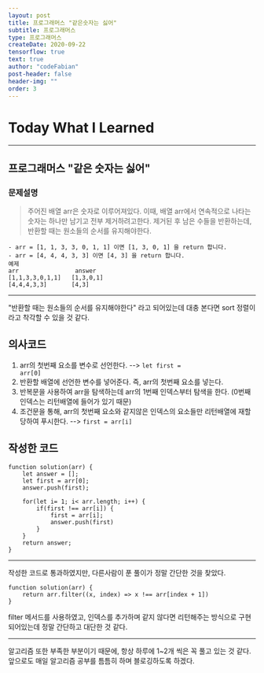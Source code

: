 ```yaml
---
layout: post
title: 프로그래머스 "같은숫자는 싫어"
subtitle: 프로그래머스
type: 프로그래머스
createDate: 2020-09-22
tensorflow: true
text: true
author: "codeFabian"
post-header: false
header-img: ""
order: 3
---
```


# Today What I Learned

<hr>

## 프로그래머스 "같은 숫자는 싫어"

### 문제설명

> 주어진 배열 arr은 숫자로 이루어져있다.
> 이때, 배열 arr에서 연속적으로 나타는 숫자는 하나만 남기고 전부 제거하려고한다.
> 제거된 후 남은 수들을 반환하는데, 반환할 때는 원소들의 순서를 유지해야한다.

```
- arr = [1, 1, 3, 3, 0, 1, 1] 이면 [1, 3, 0, 1] 을 return 합니다.
- arr = [4, 4, 4, 3, 3] 이면 [4, 3] 을 return 합니다.
예제
arr	               answer
[1,1,3,3,0,1,1]	  [1,3,0,1]
[4,4,4,3,3]	      [4,3]
```

<hr>

"반환할 때는 원소들의 순서를 유지해야한다" 라고 되어있는데 대충 본다면 sort 정렬이라고 착각할 수 있을 것 같다.

## 의사코드

1. arr의 첫번째 요소를 변수로 선언한다. --> <code>let first = arr[0]</code>
2. 반환할 배열에 선언한 변수를 넣어준다. 즉, arr의 첫번째 요소를 넣는다.
3. 반복문을 사용하여 arr을 탐색하는데 arr의 1번째 인덱스부터 탐색을 한다. (0번째 인덱스는 리턴배열에 들어가 있기 때문)
4. 조건문을 통해, arr의 첫번째 요소와 같지않은 인덱스의 요소들만 리턴배열에 재할당하여 푸시한다. --> <code>first = arr[i]</code>

## 작성한 코드

```
function solution(arr) {
    let answer = [];
    let first = arr[0];
    answer.push(first);

    for(let i= 1; i< arr.length; i++) {
        if(first !== arr[i]) {
            first = arr[i];
            answer.push(first)
        }
    }
    return answer;
}
```

<hr>

작성한 코드로 통과하였지만, 다른사람이 푼 풀이가 정말 간단한 것을 찾았다.

```
function solution(arr) {
    return arr.filter((x, index) => x !== arr[index + 1])
}
```

filter 메서드를 사용하였고, 인덱스를 추가하며 같지 않다면 리턴해주는 방식으로 구현되어있는데 정말 간단하고 대단한 것 같다.

<hr>

알고리즘 또한 부족한 부분이기 때문에, 항상 하루에 1~2개 씩은 꼭 풀고 있는 것 같다.
앞으로도 매일 알고리즘 공부를 틈틈히 하며 블로깅하도록 하겠다.
